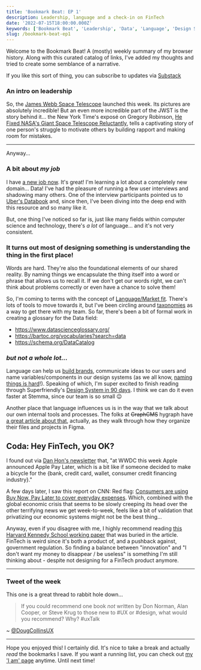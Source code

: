 ```yaml
---
title: 'Bookmark Beat: EP 1'
description: Leadership, language and a check-in on FinTech
date: '2022-07-15T18:00:00.000Z'
keywords: ['Bookmark Beat', 'Leadership', 'Data', 'Language', 'Design System', 'FinTech']
slug: /bookmark-beat-ep1
---
```


Welcome to the Bookmark Beat! A (mostly) weekly summary of my browser history. Along with this curated catalog of links, I've added my thoughts and tried to create some semblance of a narrative.

If you like this sort of thing, you can subscribe to updates via [Substack](https://bookmarkbeat.substack.com/?showWelcome=true)

### An intro on leadership

So, the [James Webb Space Telescope](https://www.nasa.gov/mission_pages/webb/main/index.html) launched this week. Its pictures are absolutely incredible! But an even more incredible part of the JWST is the story behind it... the New York Time's exposé on Gregory Robinson, [He Fixed NASA\'s Giant Space Telescope Reluctantly](https://www.nytimes.com/2022/07/11/science/greg-robinson-webb-telescope-nasa.html), tells a captivating story of one person's struggle to motivate others by building rapport and making room for mistakes.

---

Anyway...

### A bit about *my job*

I have [a new job now](https://www.linkedin.com/posts/d3sandoval_startups-design-announcement-activity-6942183390968238080-66mv?utm_source=linkedin_share&utm_medium=member_desktop_web). It's great! I'm learning a lot about a completely new domain... Data! I've had the pleasure of running a few user interviews and shadowing many others. One of the interview participants pointed us to [Uber\'s Databook](https://eng.uber.com/databook/) and, since then, I've been diving into the deep end with this resource and so many like it.

But, one thing I've noticed so far is, just like many fields within computer science and technology, there's *a lot* of language... and it's not very consistent.

###  It turns out most of designing something is understanding the thing in the first place!

Words are hard. They're also the foundational elements of our shared reality. By naming things we encapsulate the thing itself into a word or phrase that allows us to recall it. If we don't get our words right, we can't think about problems correctly or even have a chance to solve them!

So, I'm coming to terms with the concept of [Language/Market fit](https://review.firstround.com/finding-language-market-fit-how-to-make-customers-feel-like-youve-read-their-minds). There's lots of tools to move towards it, but I've been circling around [taxonomies](https://www.nngroup.com/articles/taxonomy-101/) as a way to get there with my team. So far, there's been a bit of formal work in creating a glossary for the Data field:
- https://www.datascienceglossary.org/
- https://bartoc.org/vocabularies?search=data 
- https://schema.org/DataCatalog 

### *but not a whole lot...*

Language can help us [build brands](https://www.soraunion.com/article/how-we-crafted-the-sora-brand), communicate ideas to our users and name variables/components in our design systems (as we all know, [naming things is hard](https://modulesunraveled.wistia.com/medias/24vgzflp9i)!). Speaking of which, I'm super excited to finish reading through Superfriendly's [Design System in 90 days](https://superfriendly.com/design-systems/books/design-system-90-days/). I think we can do it even faster at Stemma, since our team is so small 😉

Another place that language influences us is in the way that we talk about our own internal tools and processes. The folks at ~~GraphCMS~~ hygraph have [a great article about that](https://hygraph.com/blog/how-we-organize-our-files-and-projects-in-figma), actually, as they walk through how they organize their files and projects in Figma.

## Coda: Hey FinTech, you OK?

I found out via [Dan Hon\'s newsletter](https://newsletter.danhon.com/archive/s12e17-for-the-mind/) that, "at WWDC this week Apple announced Apple Pay Later, which is a bit like if someone decided to make a bicycle for the {bank, credit card, wallet, consumer credit financing industry}."

A few days later, I saw this report on CNN: Red flag: [Consumers are using Buy Now, Pay Later to cover everyday expenses](https://www.cnn.com/2022/07/06/economy/buy-now-pay-later-bnpl-inflation-data/index.html). Which, combined with the global economic crisis that seems to be slowly creeping its head over the other terrifying news we get week-to-week, feels like a bit of validation that privatizing our economic systems might not be the best thing...

Anyway, even if you disagree with me, I highly recommend reading [this Harvard Kennedy School working paper](https://www.hks.harvard.edu/centers/mrcbg/publications/awp/awp182) that was buried in the article. FinTech is weird since it's both a product of, and a pushback against, government regulation. So finding a balance between "innovation" and "I don't want my money to disappear / be useless" is something I'm still thinking about - despite not designing for a FinTech product anymore.

---

### Tweet of the week

This one is a great thread to rabbit hole down…

> If you could recommend one book *not* written by Don Norman, Alan Cooper, or Steve Krug to those new to #UX or #design, what would you recommend?  Why?  #uxTalk

~ [@DougCollinsUX](https://twitter.com/DougCollinsUX/status/1537468618056683520?t=kPTwy4nCjEVeEv3tt67B7A&s=09)

---

Hope you enjoyed this! I certainly did. It's nice to take a break and actually *read* the bookmarks I save. If you want a running list, you can check out [my \'I am\' page](https://desandoval.net/iam/) anytime. Until next time!
